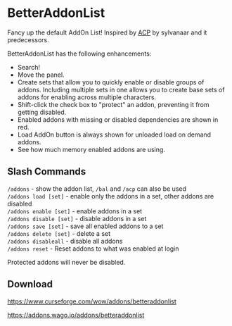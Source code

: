 # BetterAddonList

Fancy up the default AddOn List! Inspired by [ACP](http://www.wowace.com/addons/acp/) by sylvanaar and it predecessors.

BetterAddonList has the following enhancements:

* Search!
* Move the panel.
* Create sets that allow you to quickly enable or disable groups of addons. Including multiple sets in one allows you to create base sets of addons for enabling across multiple characters.
* Shift-click the check box to "protect" an addon, preventing it from getting disabled.
* Enabled addons with missing or disabled dependencies are shown in red.
* Load AddOn button is always shown for unloaded load on demand addons.
* See how much memory enabled addons are using.

## Slash Commands

`/addons` - show the addon list, `/bal` and `/acp` can also be used  
`/addons load [set]` - enable only the addons in a set, other addons are disabled  
`/addons enable [set]` - enable addons in a set  
`/addons disable [set]` - disable addons in a set  
`/addons save [set]` - save all enabled addons to a set  
`/addons delete [set]` - delete a set  
`/addons disableall` - disable all addons  
`/addons reset` - Reset addons to what was enabled at login  

Protected addons will never be disabled.

## Download

<https://www.curseforge.com/wow/addons/betteraddonlist>

<https://addons.wago.io/addons/betteraddonlist>

